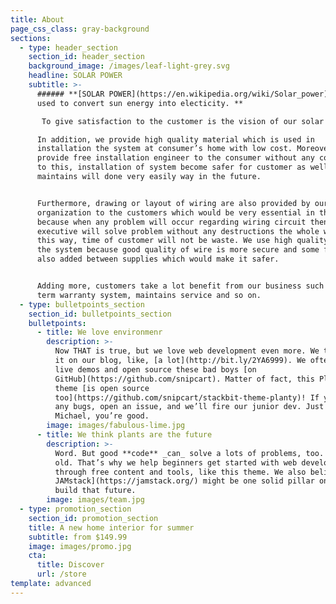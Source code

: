 ```yaml
---
title: About
page_css_class: gray-background
sections:
  - type: header_section
    section_id: header_section
    background_image: /images/leaf-light-grey.svg
    headline: SOLAR POWER
    subtitle: >-
      ###### **[SOLAR POWER](https://en.wikipedia.org/wiki/Solar_power)— are
      used to convert sun energy into electicity. **

       To give satisfaction to the customer is the vision of our solar plant industry. In our organization, the main motive to give more satisfaction to the customer at low charges.

      In addition, we provide high quality material which is used in
      installation the system at consumer’s home with low cost. Moreover,
      provide free installation engineer to the consumer without any cost. Due
      to this, installation of system become safer for customer as well as
      maintains will done very easily way in the future. 


      Furthermore, drawing or layout of wiring are also provided by our
      organization to the customers which would be very essential in the future
      because when any problem will occur regarding wiring circuit then our
      executive will solve problem without any destructions the whole wiring. In
      this way, time of customer will not be waste. We use high quality wire in
      the system because good quality of wire is more secure and some fuse is
      also added between supplies which would make it safer. 


      Adding more, customers take a lot benefit from our business such as long
      term warranty system, maintains service and so on.
  - type: bulletpoints_section
    section_id: bulletpoints_section
    bulletpoints:
      - title: We love environmenr
        description: >-
          Now THAT is true, but we love web development even more. We talk about
          it on our blog, like, [a lot](http://bit.ly/2YA6999). We often craft
          live demos and open source these bad boys [on
          GitHub](https://github.com/snipcart). Matter of fact, this Planty
          theme [is open source
          too](https://github.com/snipcart/stackbit-theme-planty)! If you spot
          any bugs, open an issue, and we’ll fire our junior dev. Just kidding
          Michael, you’re good.
        image: images/fabulous-lime.jpg
      - title: We think plants are the future
        description: >-
          Word. But good **code** _can_ solve a lots of problems, too. New _and_
          old. That’s why we help beginners get started with web development
          through free content and tools, like this theme. We also believe [the
          JAMstack](https://jamstack.org/) might be one solid pillar on which we
          build that future.
        image: images/team.jpg
  - type: promotion_section
    section_id: promotion_section
    title: A new home interior for summer
    subtitle: from $149.99
    image: images/promo.jpg
    cta:
      title: Discover
      url: /store
template: advanced
---
```

